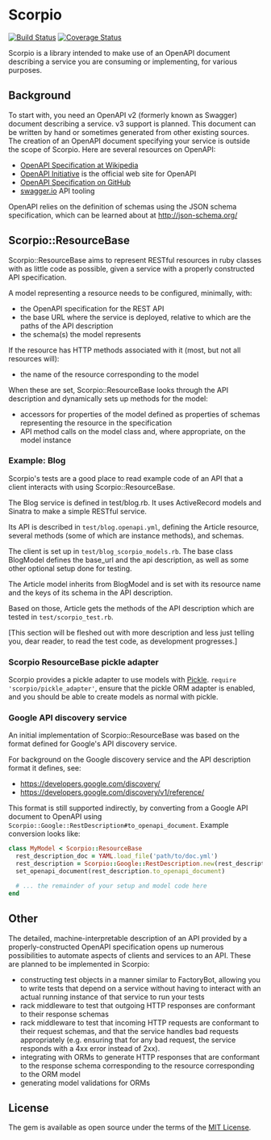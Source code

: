 # Scorpio

[![Build Status](https://travis-ci.org/notEthan/scorpio.svg?branch=master)](https://travis-ci.org/notEthan/scorpio)
[![Coverage Status](https://coveralls.io/repos/github/notEthan/scorpio/badge.svg)](https://coveralls.io/github/notEthan/scorpio)

Scorpio is a library intended to make use of an OpenAPI document describing a service you are consuming or implementing, for various purposes.

## Background

To start with, you need an OpenAPI v2 (formerly known as Swagger) document describing a service. v3 support is planned. This document can be written by hand or sometimes generated from other existing sources. The creation of an OpenAPI document specifying your service is outside the scope of Scorpio. Here are several resources on OpenAPI:

- [OpenAPI Specification at Wikipedia](https://en.wikipedia.org/wiki/OpenAPI_Specification)
- [OpenAPI Initiative](https://www.openapis.org/) is the official web site for OpenAPI
- [OpenAPI Specification on GitHub](https://github.com/OAI/OpenAPI-Specification)
- [swagger.io](https://swagger.io/) API tooling

OpenAPI relies on the definition of schemas using the JSON schema specification, which can be learned about at http://json-schema.org/

## Scorpio::ResourceBase

Scorpio::ResourceBase aims to represent RESTful resources in ruby classes with as little code as possible, given a service with a properly constructed API specification.

A model representing a resource needs to be configured, minimally, with:

- the OpenAPI specification for the REST API
- the base URL where the service is deployed, relative to which are the paths of the API description
- the schema(s) the model represents

If the resource has HTTP methods associated with it (most, but not all resources will):

- the name of the resource corresponding to the model

When these are set, Scorpio::ResourceBase looks through the API description and dynamically sets up methods for the model:

- accessors for properties of the model defined as properties of schemas representing the resource in the specification
- API method calls on the model class and, where appropriate, on the model instance

### Example: Blog

Scorpio's tests are a good place to read example code of an API that a client interacts with using Scorpio::ResourceBase.

The Blog service is defined in test/blog.rb. It uses ActiveRecord models and Sinatra to make a simple RESTful service.

Its API is described in `test/blog.openapi.yml`, defining the Article resource, several methods (some of which are instance methods), and schemas.

The client is set up in `test/blog_scorpio_models.rb`. The base class BlogModel defines the base_url and the api description, as well as some other optional setup done for testing.

The Article model inherits from BlogModel and is set with its resource name and the keys of its schema in the API description.

Based on those, Article gets the methods of the API description which are tested in `test/scorpio_test.rb`.

[This section will be fleshed out with more description and less just telling you, dear reader, to read the test code, as development progresses.]

### Scorpio ResourceBase pickle adapter

Scorpio provides a pickle adapter to use models with [Pickle](https://rubygems.org/gems/pickle). `require 'scorpio/pickle_adapter'`, ensure that the pickle ORM adapter is enabled, and you should be able to create models as normal with pickle.

### Google API discovery service

An initial implementation of Scorpio::ResourceBase was based on the format defined for Google's API discovery service.

For background on the Google discovery service and the API description format it defines, see:

- https://developers.google.com/discovery/
- https://developers.google.com/discovery/v1/reference/

This format is still supported indirectly, by converting from a Google API document to OpenAPI using `Scorpio::Google::RestDescription#to_openapi_document`. Example conversion looks like:

```ruby
class MyModel < Scorpio::ResourceBase
  rest_description_doc = YAML.load_file('path/to/doc.yml')
  rest_description = Scorpio::Google::RestDescription.new(rest_description_doc)
  set_openapi_document(rest_description.to_openapi_document)

  # ... the remainder of your setup and model code here
end
```

## Other

The detailed, machine-interpretable description of an API provided by a properly-constructed OpenAPI specification opens up numerous possibilities to automate aspects of clients and services to an API. These are planned to be implemented in Scorpio:

- constructing test objects in a manner similar to FactoryBot, allowing you to write tests that depend on a service without having to interact with an actual running instance of that service to run your tests
- rack middleware to test that outgoing HTTP responses are conformant to their response schemas
- rack middleware to test that incoming HTTP requests are conformant to their request schemas, and that the service handles bad requests appropriately (e.g. ensuring that for any bad request, the service responds with a 4xx error instead of 2xx).
- integrating with ORMs to generate HTTP responses that are conformant to the response schema corresponding to the resource corresponding to the ORM model
- generating model validations for ORMs

## License

The gem is available as open source under the terms of the [MIT License](http://opensource.org/licenses/MIT).
